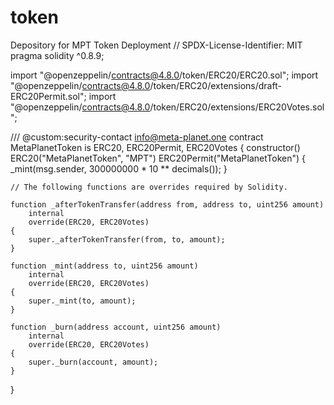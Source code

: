 # token
Depository for MPT Token Deployment
// SPDX-License-Identifier: MIT
pragma solidity ^0.8.9;

import "@openzeppelin/contracts@4.8.0/token/ERC20/ERC20.sol";
import "@openzeppelin/contracts@4.8.0/token/ERC20/extensions/draft-ERC20Permit.sol";
import "@openzeppelin/contracts@4.8.0/token/ERC20/extensions/ERC20Votes.sol";

/// @custom:security-contact info@meta-planet.one
contract MetaPlanetToken is ERC20, ERC20Permit, ERC20Votes {
    constructor() ERC20("MetaPlanetToken", "MPT") ERC20Permit("MetaPlanetToken") {
        _mint(msg.sender, 300000000 * 10 ** decimals());
    }

    // The following functions are overrides required by Solidity.

    function _afterTokenTransfer(address from, address to, uint256 amount)
        internal
        override(ERC20, ERC20Votes)
    {
        super._afterTokenTransfer(from, to, amount);
    }

    function _mint(address to, uint256 amount)
        internal
        override(ERC20, ERC20Votes)
    {
        super._mint(to, amount);
    }

    function _burn(address account, uint256 amount)
        internal
        override(ERC20, ERC20Votes)
    {
        super._burn(account, amount);
    }
}
